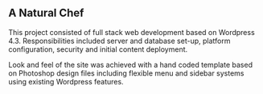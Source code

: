 ## A Natural Chef

This project consisted of full stack web development based on Wordpress 4.3. Responsibilities included server and database set-up, platform configuration, security and initial content deployment.

Look and feel of the site was achieved with a hand coded template based on Photoshop design files including flexible menu and sidebar systems using existing Wordpress features.

